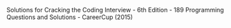 Solutions for Cracking the Coding Interview - 6th Edition - 189 Programming Questions and Solutions - CareerCup (2015)
